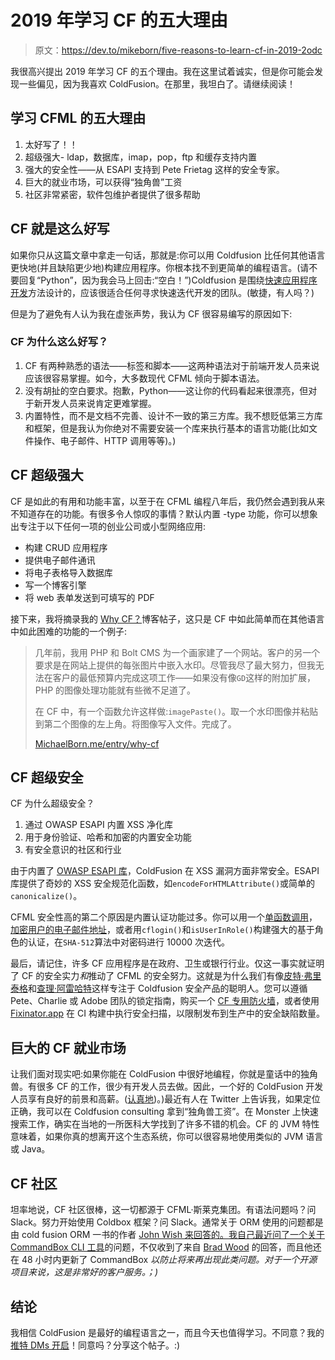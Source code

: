 # 2019 年学习 CF 的五大理由

> 原文：<https://dev.to/mikeborn/five-reasons-to-learn-cf-in-2019-2odc>

我很高兴提出 2019 年学习 CF 的五个理由。我在这里试着诚实，但是你可能会发现一些偏见，因为我喜欢 ColdFusion。在那里，我坦白了。请继续阅读！

## 学习 CFML 的五大理由

1.  太好写了！！
2.  超级强大- ldap，数据库，imap，pop，ftp 和缓存支持内置
3.  强大的安全性——从 ESAPI 支持到 Pete Frietag 这样的安全专家。
4.  巨大的就业市场，可以获得“独角兽”工资
5.  社区非常紧密，软件包维护者提供了很多帮助

## CF 就是这么好写

如果你只从这篇文章中拿走一句话，那就是:你可以用 Coldfusion 比任何其他语言更快地(并且缺陷更少地)构建应用程序。你根本找不到更简单的编程语言。(请不要回复“Python”，因为我会马上回击:“空白！”)Coldfusion 是围绕[快速应用程序开发](https://airbrake.io/blog/sdlc/rapid-application-development)方法设计的，应该很适合任何寻求快速迭代开发的团队。(敏捷，有人吗？)

但是为了避免有人认为我在虚张声势，我认为 CF 很容易编写的原因如下:

### CF 为什么这么好写？

1.  CF 有两种熟悉的语法——标签和脚本——这两种语法对于前端开发人员来说应该很容易掌握。如今，大多数现代 CFML 倾向于脚本语法。
2.  没有胡扯的空白要求。抱歉，Python——这让你的代码看起来很漂亮，但对于新开发人员来说肯定更难掌握。
3.  内置特性，而不是文档不完善、设计不一致的第三方库。我不想贬低第三方库和框架，但是我认为你绝对不需要安装一个库来执行基本的语言功能(比如文件操作、电子邮件、HTTP 调用等等)。)

## CF 超级强大

CF 是如此的有用和功能丰富，以至于在 CFML 编程八年后，我仍然会遇到我从来不知道存在的功能。有很多令人惊叹的事情？默认内置 -type 功能，你可以想象出专注于以下任何一项的创业公司或小型网络应用:

*   构建 CRUD 应用程序
*   提供电子邮件通讯
*   将电子表格导入数据库
*   写一个博客引擎
*   将 web 表单发送到可填写的 PDF

接下来，我将摘录我的 [Why CF？](https://michaelborn.me/entry/why-cf)博客帖子，这只是 CF 中如此简单而在其他语言中如此困难的功能的一个例子:

> 几年前，我用 PHP 和 Bolt CMS 为一个画家建了一个网站。客户的另一个要求是在网站上提供的每张图片中嵌入水印。尽管我尽了最大努力，但我无法在客户的最低预算内完成这项工作——如果没有像`GD`这样的附加扩展，PHP 的图像处理功能就有些微不足道了。
> 
> 在 CF 中，有一个函数允许这样做:`imagePaste()`。取一个水印图像并粘贴到第二个图像的左上角。将图像写入文件。完成了。
> 
> [MichaelBorn.me/entry/why-cf](https://michaelborn.me/entry/why-cf)

## CF 超级安全

CF 为什么超级安全？

1.  通过 OWASP ESAPI 内置 XSS 净化库
2.  用于身份验证、哈希和加密的内置安全功能
3.  有安全意识的社区和行业

由于内置了 [OWASP ESAPI 库](https://www.owasp.org/index.php/Category:OWASP_Enterprise_Security_API)，ColdFusion 在 XSS 漏洞方面非常安全。ESAPI 库提供了奇妙的 XSS 安全规范化函数，如`encodeForHTMLAttribute()`或简单的`canonicalize()`。

CFML 安全性高的第二个原因是内置认证功能过多。你可以用一个[单函数调用](https://cfdocs.org/hash)，[加密用户的电子邮件地址](https://cfdocs.org/encrypt)，或者用`cflogin()`和`isUserInRole()`构建强大的基于角色的认证，在`SHA-512`算法中对密码进行 10000 次迭代。

最后，请记住，许多 CF 应用程序是在政府、卫生或银行行业。仅这一事实就证明了 CF 的安全实力*和*推动了 CFML 的安全努力。这就是为什么我们有像[皮特·弗里泰格](https://www.petefreitag.com)和[查理·阿雷哈特](https://www.carehart.org)这样专注于 Coldfusion 安全产品的聪明人。您可以遵循 Pete、Charlie 或 Adobe 团队的锁定指南，购买一个 [CF 专用防火墙](https://foundeo.com/security/fuseguard/)，或者使用 [Fixinator.app](https://fixinator.app) 在 CI 构建中执行安全扫描，以限制发布到生产中的安全缺陷数量。

## 巨大的 CF 就业市场

让我们面对现实吧:如果你能在 ColdFusion 中很好地编程，你就是童话中的独角兽。有很多 CF 的工作，很少有开发人员去做。因此，一个好的 ColdFusion 开发人员享有良好的前景和高薪。([认真地](https://www.ziprecruiter.com/Salaries/Coldfusion-Salary))。)最近有人在 Twitter 上告诉我，如果定位正确，我可以在 Coldfusion consulting 拿到“独角兽工资”。在 Monster 上快速搜索工作，确实在当地的一所医科大学找到了许多不错的机会。CF 的 JVM 特性意味着，如果你真的想离开这个生态系统，你可以很容易地使用类似的 JVM 语言或 Java。

## CF 社区

坦率地说，CF 社区很棒，这一切都源于 CFML·斯莱克集团。有语法问题吗？问 Slack。努力开始使用 Coldbox 框架？问 Slack。通常关于 ORM 使用的问题都是由 cold fusion ORM 一书的作者 [John Wish 来回答的。我自己最近问了一个关于](https://www.coldfusionormbook.com/) [CommandBox CLI 工具](https://www.ortussolutions.com/products/commandbox)的问题，不仅收到了来自 [Brad Wood](http://wwvv.codersrevolution.com/) 的回答，而且他还在 48 小时内更新了 CommandBox *以防止将来再出现此类问题。对于一个开源项目来说，这是非常好的客户服务。；)*

## 结论

我相信 ColdFusion 是最好的编程语言之一，而且今天也值得学习。不同意？我的[推特 DMs 开启](https://twitter.com/michaelborn_me)！同意吗？分享这个帖子。:)